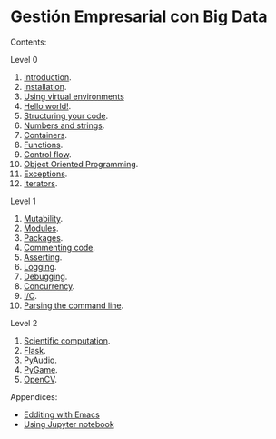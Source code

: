# Gestión Empresarial con Big Data

Contents:

Level 0

1. [Introduction](00-intro.ipynb).
2. [Installation](01-installation.ipynb).
3. [Using virtual environments](02-virtual_environments.ipynb)
4. [Hello world!](03-hello_world.ipynb).
5. [Structuring your code](04-structuring_code.ipynb).
6. [Numbers and strings](05-numbers_and_strings.ipynb).
7. [Containers](06-containers.ipynb).
8. [Functions](07-functions.ipynb).
9. [Control flow](08-control_flow.ipynb).
10. [Object Oriented Programming](09-OOP.ipynb).
11. [Exceptions](10-exceptions.ipynb).
12. [Iterators](11-iterators.ipynb).

Level 1

1. [Mutability](12-mutability.ipynb).
2. [Modules](13-modules.ipynb).
3. [Packages](14-packages.ipynb).
5. [Commenting code](15-commenting_code.ipynb).
7. [Asserting](19-assertions.ipynb).
8. [Logging](20-logging.ipynb).
9. [Debugging](21-debugging.ipynb).
10. [Concurrency](17-concurrency.ipynb).
11. [I/O](18-IO.ipynb).
12. [Parsing the command line](22-parsing_command_line.ipynb).

Level 2

1. [Scientific computation](26-scientific_computation.ipynb).
2. [Flask](23-flask.ipynb).
3. [PyAudio](24-pyaudio.ipynb).
4. [PyGame](25-pygame.ipynb).
5. [OpenCV](27-OpenCV.ipynb).

Appendices:

* [Edditing with Emacs](A0-edditing_with_emacs.ipynb)
* [Using Jupyter notebook](A1-jypyter.ipynb)
